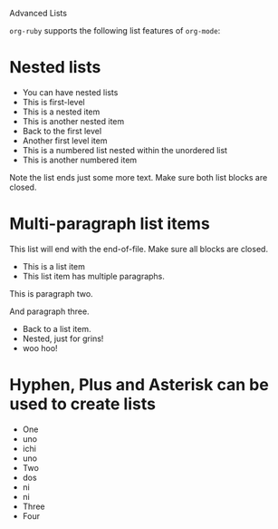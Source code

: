 Advanced Lists

`org-ruby` supports the following list features of `org-mode`:

# Nested lists

 * You can have nested lists
 * This is first-level
  * This is a nested item
  * This is another nested item
 * Back to the first level
 * Another first level item
  * This is a numbered list nested within the unordered list
  * This is another numbered item

Note the list ends just some more text. Make sure both list blocks
are closed.

# Multi-paragraph list items

This list will end with the end-of-file. Make sure all blocks are closed.

 * This is a list item
 * This list item has multiple paragraphs.

This is paragraph two.

And paragraph three.
 * Back to a list item.
  * Nested, just for grins!
  * woo hoo!

# Hyphen, Plus and Asterisk can be used to create lists

 * One
  * uno
   * ichi
  * uno
 * Two
  * dos
   * ni
   * ni
 * Three
 * Four


